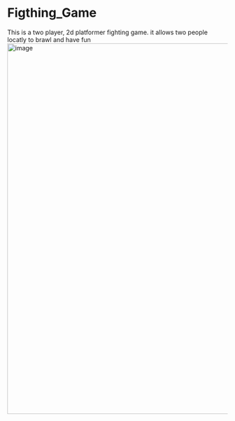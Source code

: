 # Figthing_Game
This is a two player, 2d platformer fighting game.
it allows two people locatly to brawl and have fun
<img width="848" alt="image" src="https://user-images.githubusercontent.com/89434118/185702979-e364d429-695f-4aa7-a2a9-3886268ab6ef.png">
